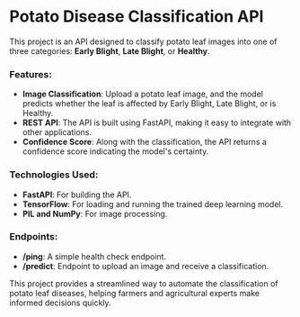 # Potato Disease Classification API

This project is an API designed to classify potato leaf images into one of three categories: **Early Blight**, **Late Blight**, or **Healthy**. 

### Features:
- **Image Classification**: Upload a potato leaf image, and the model predicts whether the leaf is affected by Early Blight, Late Blight, or is Healthy.
- **REST API**: The API is built using FastAPI, making it easy to integrate with other applications.
- **Confidence Score**: Along with the classification, the API returns a confidence score indicating the model's certainty.

### Technologies Used:
- **FastAPI**: For building the API.
- **TensorFlow**: For loading and running the trained deep learning model.
- **PIL and NumPy**: For image processing.

### Endpoints:
- **/ping**: A simple health check endpoint.
- **/predict**: Endpoint to upload an image and receive a classification.

This project provides a streamlined way to automate the classification of potato leaf diseases, helping farmers and agricultural experts make informed decisions quickly.
